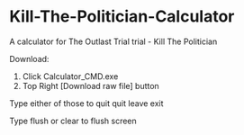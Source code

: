 # Kill-The-Politician-Calculator
A calculator for The Outlast Trial trial - Kill The Politician

Download:
1. Click Calculator_CMD.exe
2. Top Right [Download raw file] button

Type either of those to quit
quit
leave
exit

Type flush or clear to flush screen
